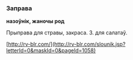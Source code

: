 ### Заправа
**назоўнік, жаночы род**

Прыправа для стравы, закраса. З. для салатаў.

<a rel="author">[http://rv-blr.com/](http://rv-blr.com/slounik.jsp?letterId=0&maskId=0&pageId=1058)</a>
